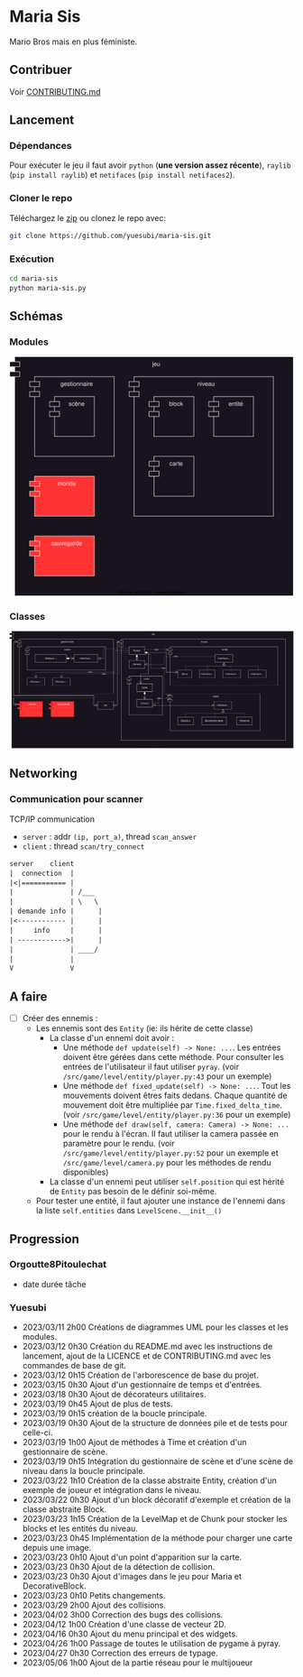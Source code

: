 # Maria Sis
Mario Bros mais en plus féministe.


## Contribuer
Voir [CONTRIBUTING.md](/CONTRIBUTING.md)


## Lancement

### Dépendances
Pour exécuter le jeu il faut avoir `python` (**une version assez récente**),
`raylib` (`pip install raylib`) et `netifaces` (`pip install netifaces2`).

### Cloner le repo
Téléchargez le [zip](https://github.com/yuesubi/maria-sis/archive/refs/heads/main.zip)
ou clonez le repo avec:
```bash
git clone https://github.com/yuesubi/maria-sis.git
```

### Exécution
```bash
cd maria-sis
python maria-sis.py
```


## Schémas

### Modules
![Schéma des modules](/res/schemas/modules.svg)

### Classes
![Schéma des classes](/res/schemas/classes.svg)


## Networking

### Communication pour scanner
TCP/IP communication
- `server` : addr `(ip, port_a)`, thread `scan_answer`
- `client` : thread `scan/try_connect`
```txt
server    client
|  connection  |
|<|=========== |
|              | /___
|              | \   \
| demande info |      |
|<------------ |      |
|     info     |      |
| ------------>|      |
|              | ____/
|              |
V              V
```


## A faire

- [ ] Créer des ennemis :
    * Les ennemis sont des `Entity` (ie: ils hérite de cette classe)
        * La classe d'un ennemi doit avoir :
            - Une méthode `def update(self) -> None: ...`. Les entrées doivent
                être gérées dans cette méthode. Pour consulter les entrées de
                l'utilisateur il faut utiliser `pyray`. (voir
                `/src/game/level/entity/player.py:43` pour un exemple)
            - Une méthode `def fixed_update(self) -> None: ...`. Tout les
                mouvements doivent êtres faits dedans. Chaque quantité de
                mouvement doit être multipliée par `Time.fixed_delta_time`.
                (voir `/src/game/level/entity/player.py:36` pour un exemple)
            - Une méthode `def draw(self, camera: Camera) -> None: ...` pour le
                rendu à l'écran. Il faut utiliser la camera passée en paramètre
                pour le rendu. (voir `/src/game/level/entity/player.py:52` pour
                un exemple et `/src/game/level/camera.py` pour les méthodes de
                rendu disponibles)
        * La classe d'un ennemi peut utiliser `self.position` qui est hérité de
            `Entity` pas besoin de le définir soi-même. 
    * Pour tester une entité, il faut ajouter une instance de l'ennemi dans la
        liste `self.entities` dans `LevelScene.__init__()`


## Progression

### Orgoutte8Pitoulechat
* date durée tâche

### Yuesubi
* 2023/03/11 2h00 Créations de diagrammes UML pour les classes et les modules.
* 2023/03/12 0h30 Création du README.md avec les instructions de lancement,
    ajout de la LICENCE et de CONTRIBUTING.md avec les commandes de base de git.
* 2023/03/12 0h15 Création de l'arborescence de base du projet.
* 2023/03/15 0h30 Ajout d'un gestionnaire de temps et d'entrées.
* 2023/03/18 0h30 Ajout de décorateurs utilitaires.
* 2023/03/19 0h45 Ajout de plus de tests.
* 2023/03/19 0h15 création de la boucle principale.
* 2023/03/19 0h30 Ajout de la structure de données pile et de tests pour
    celle-ci.
* 2023/03/19 1h00 Ajout de méthodes à Time et création d'un gestionnaire de
    scène.
* 2023/03/19 0h15 Intégration du gestionnaire de scène et d'une scène de niveau
    dans la boucle principale.
* 2023/03/22 1h10 Création de la classe abstraite Entity, création d'un exemple
    de joueur et intégration dans le niveau.
* 2023/03/22 0h30 Ajout d'un block décoratif d'exemple et création de la classe
    abstraite Block.
* 2023/03/23 1h15 Création de la LevelMap et de Chunk pour stocker les blocks et
    les entités du niveau.
* 2023/03/23 0h45 Implémentation de la méthode pour charger une carte depuis une
    image.
* 2023/03/23 0h10 Ajout d'un point d'apparition sur la carte.
* 2023/03/23 0h30 Ajout de la détection de collision.
* 2023/03/23 0h30 Ajout d'images dans le jeu pour Maria et DecorativeBlock.
* 2023/03/23 0h10 Petits changements.
* 2023/03/29 2h00 Ajout des collisions.
* 2023/04/02 3h00 Correction des bugs des collisions.
* 2023/04/12 1h00 Création d'une classe de vecteur 2D.
* 2023/04/16 0h30 Ajout du menu principal et des widgets.
* 2023/04/26 1h00 Passage de toutes le utilisation de pygame à pyray.
* 2023/04/27 0h30 Correction des erreurs de typage.
* 2023/05/06 1h00 Ajout de la partie réseau pour le multijoueur